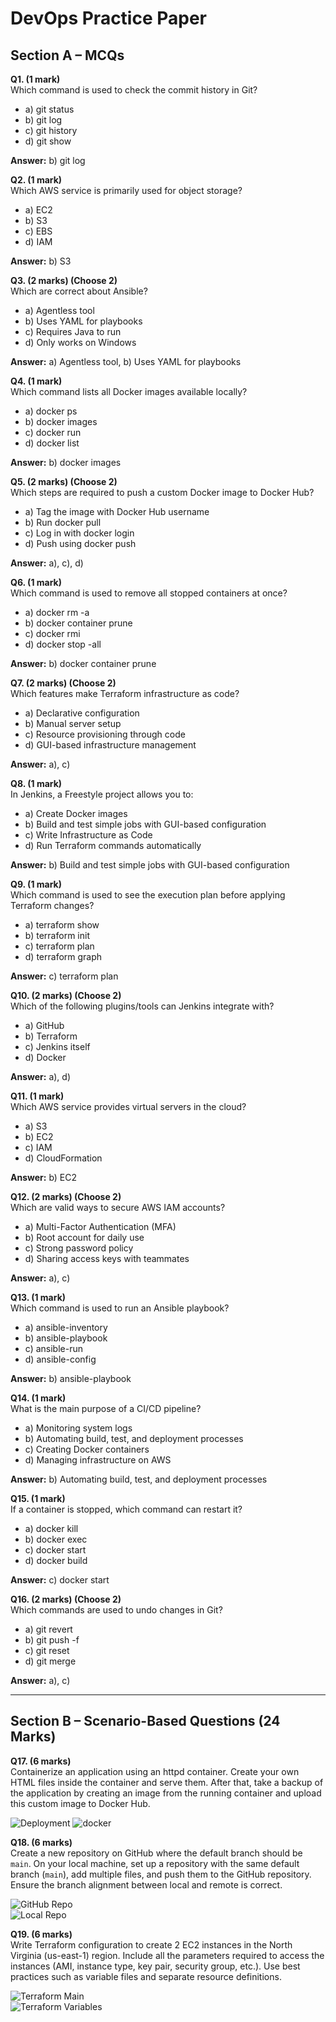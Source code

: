 # DevOps Practice Paper

## Section A – MCQs

**Q1. (1 mark)**  
Which command is used to check the commit history in Git?  
- a) git status  
- b) git log  
- c) git history  
- d) git show  

**Answer:** b) git log  

**Q2. (1 mark)**  
Which AWS service is primarily used for object storage?  
- a) EC2  
- b) S3  
- c) EBS  
- d) IAM  

**Answer:** b) S3  

**Q3. (2 marks) (Choose 2)**  
Which are correct about Ansible?  
- a) Agentless tool  
- b) Uses YAML for playbooks  
- c) Requires Java to run  
- d) Only works on Windows  

**Answer:** a) Agentless tool, b) Uses YAML for playbooks  

**Q4. (1 mark)**  
Which command lists all Docker images available locally?  
- a) docker ps  
- b) docker images  
- c) docker run  
- d) docker list  

**Answer:** b) docker images  

**Q5. (2 marks) (Choose 2)**  
Which steps are required to push a custom Docker image to Docker Hub?  
- a) Tag the image with Docker Hub username  
- b) Run docker pull  
- c) Log in with docker login  
- d) Push using docker push  

**Answer:** a), c), d)  

**Q6. (1 mark)**  
Which command is used to remove all stopped containers at once?  
- a) docker rm -a  
- b) docker container prune  
- c) docker rmi  
- d) docker stop -all  

**Answer:** b) docker container prune  

**Q7. (2 marks) (Choose 2)**  
Which features make Terraform infrastructure as code?  
- a) Declarative configuration  
- b) Manual server setup  
- c) Resource provisioning through code  
- d) GUI-based infrastructure management  

**Answer:** a), c)  

**Q8. (1 mark)**  
In Jenkins, a Freestyle project allows you to:  
- a) Create Docker images  
- b) Build and test simple jobs with GUI-based configuration  
- c) Write Infrastructure as Code  
- d) Run Terraform commands automatically  

**Answer:** b) Build and test simple jobs with GUI-based configuration  

**Q9. (1 mark)**  
Which command is used to see the execution plan before applying Terraform changes?  
- a) terraform show  
- b) terraform init  
- c) terraform plan  
- d) terraform graph  

**Answer:** c) terraform plan  

**Q10. (2 marks) (Choose 2)**  
Which of the following plugins/tools can Jenkins integrate with?  
- a) GitHub  
- b) Terraform  
- c) Jenkins itself  
- d) Docker  

**Answer:** a), d)  

**Q11. (1 mark)**  
Which AWS service provides virtual servers in the cloud?  
- a) S3  
- b) EC2  
- c) IAM  
- d) CloudFormation  

**Answer:** b) EC2  

**Q12. (2 marks) (Choose 2)**  
Which are valid ways to secure AWS IAM accounts?  
- a) Multi-Factor Authentication (MFA)  
- b) Root account for daily use  
- c) Strong password policy  
- d) Sharing access keys with teammates  

**Answer:** a), c)  

**Q13. (1 mark)**  
Which command is used to run an Ansible playbook?  
- a) ansible-inventory  
- b) ansible-playbook  
- c) ansible-run  
- d) ansible-config  

**Answer:** b) ansible-playbook  

**Q14. (1 mark)**  
What is the main purpose of a CI/CD pipeline?  
- a) Monitoring system logs  
- b) Automating build, test, and deployment processes  
- c) Creating Docker containers  
- d) Managing infrastructure on AWS  

**Answer:** b) Automating build, test, and deployment processes  

**Q15. (1 mark)**  
If a container is stopped, which command can restart it?  
- a) docker kill  
- b) docker exec  
- c) docker start  
- d) docker build  

**Answer:** c) docker start  

**Q16. (2 marks) (Choose 2)**  
Which commands are used to undo changes in Git?  
- a) git revert  
- b) git push -f  
- c) git reset  
- d) git merge  

**Answer:** a), c)  

---

## Section B – Scenario-Based Questions (24 Marks)

**Q17. (6 marks)**  
Containerize an application using an httpd container. Create your own HTML files inside the container and serve them. After that, take a backup of the application by creating an image from the running container and upload this custom image to Docker Hub.  

![Deployment](IMAGES/docker.png)
![docker](IMAGES/docker1.png)  

**Q18. (6 marks)**  
Create a new repository on GitHub where the default branch should be `main`. On your local machine, set up a repository with the same default branch (`main`), add multiple files, and push them to the GitHub repository. Ensure the branch alignment between local and remote is correct.  

![GitHub Repo](/IMAGES/Q18GITHUB.png)  
![Local Repo](/IMAGES/Q18LOCAL.png)

**Q19. (6 marks)**  
Write Terraform configuration to create 2 EC2 instances in the North Virginia (us-east-1) region. Include all the parameters required to access the instances (AMI, instance type, key pair, security group, etc.). Use best practices such as variable files and separate resource definitions.  

![Terraform Main](IMAGES/Q19MAIN.TF.png)  
![Terraform Variables](IMAGES/Q19VAR.png)  
